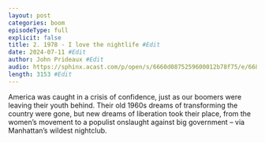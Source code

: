 ```yaml
---
layout: post
categories: boom
episodeType: full
explicit: false
title: 2. 1978 - I love the nightlife #Edit
date: 2024-07-11 #Edit
author: John Prideaux #Edit
audio: https://sphinx.acast.com/p/open/s/6660d0875259600012b78f75/e/6685240ae091a56d4998b1b8/media.mp3?tk=eyJ1aWQiOiJjb252ZXJzaW9uLXRlYW0iLCJ0ayI6IlFteG5NaFRRIiwiYWRzIjpmYWxzZSwic3BvbnMiOmZhbHNlLCJ0IjoiMmU4NGUwODYtMDJlNS00YzgxLWJmNDAtNTg3OWRlZTliOWZkIiwiaW4iOiJodHRwczovL2F0ZWFtLXBlZ2FzdXMtcHVibGljLWJ1Y2tldC1zdGFnaW5nLnMzLWV1LXdlc3QtMS5hbWF6b25hd3MuY29tL2F1ZGlvL2ludHJvX2VtcHR5Lm1wMyIsIm91dCI6Imh0dHBzOi8vYXRlYW0tcGVnYXN1cy1wdWJsaWMtYnVja2V0LXN0YWdpbmcuczMtZXUtd2VzdC0xLmFtYXpvbmF3cy5jb20vYXVkaW8vb3V0cm9fZW1wdHkubXAzIiwic3RhdHVzIjoicHJpdmF0ZSJ9&sig=xPkTBi1ahWz5GZB5R2XP3hOoinMf01hux2XwabuVyLk #Edit
length: 3153 #Edit
---
```

America was caught in a crisis of confidence, just as our boomers were leaving their youth behind. Their old 1960s dreams of transforming the country were gone, but new dreams of liberation took their place, from the women’s movement to a populist onslaught against big government – via Manhattan’s wildest nightclub.